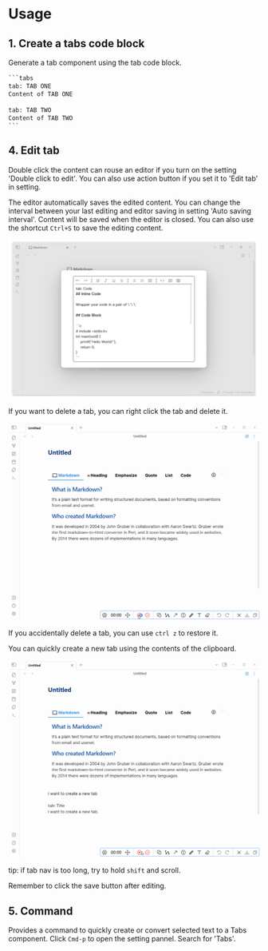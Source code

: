 ---
---

# Usage

## 1. Create a tabs code block

Generate a tab component using the tab code block.

````
```tabs
tab: TAB ONE
Content of TAB ONE

tab: TAB TWO
Content of TAB TWO
```
````

## 4. Edit tab

Double click the content can rouse an editor if you turn on the setting 'Double click to edit'. You can also use action button if you set it to 'Edit tab' in setting.

The editor automatically saves the edited content. You can change the interval between your last editing and editor saving in setting 'Auto saving interval'. Content will be saved when the editor is closed. You can also use the shortcut `Ctrl+S` to save the editing content.

![tabs-editing](../assets/editing.png)

If you want to delete a tab, you can right click the tab and delete it.

![tabs-delete](../assets/tabs-delete.gif)

If you accidentally delete a tab, you can use `ctrl z` to restore it.

You can quickly create a new tab using the contents of the clipboard.

![tabs-paste](../assets/tabs-paste.gif)

tip: if tab nav is too long, try to hold `shift` and scroll.

Remember to click the save button after editing.

## 5. Command

Provides a command to quickly create or convert selected text to a Tabs component. Click `Cmd-p` to open the setting pannel. Search for 'Tabs'.
